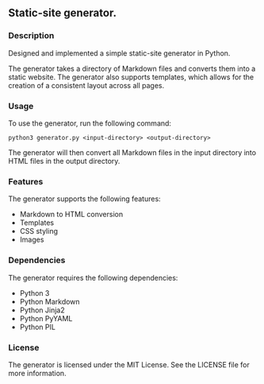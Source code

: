 ## Static-site generator.

### Description

Designed and implemented a simple static-site generator in Python.

The generator takes a directory of Markdown files and converts them into a static website. 
The generator also supports templates, which allows for the creation of a consistent layout across all pages.


### Usage

To use the generator, run the following command:

    python3 generator.py <input-directory> <output-directory>

The generator will then convert all Markdown files in the input directory into HTML files in the output directory.

### Features

The generator supports the following features:

* Markdown to HTML conversion
* Templates
* CSS styling
* Images


### Dependencies

The generator requires the following dependencies:

* Python 3
* Python Markdown
* Python Jinja2
* Python PyYAML
* Python PIL


### License

The generator is licensed under the MIT License. See the LICENSE file for more information.

